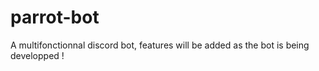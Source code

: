 # parrot-bot

A multifonctionnal discord bot, features will be added as the bot is being
developped !
